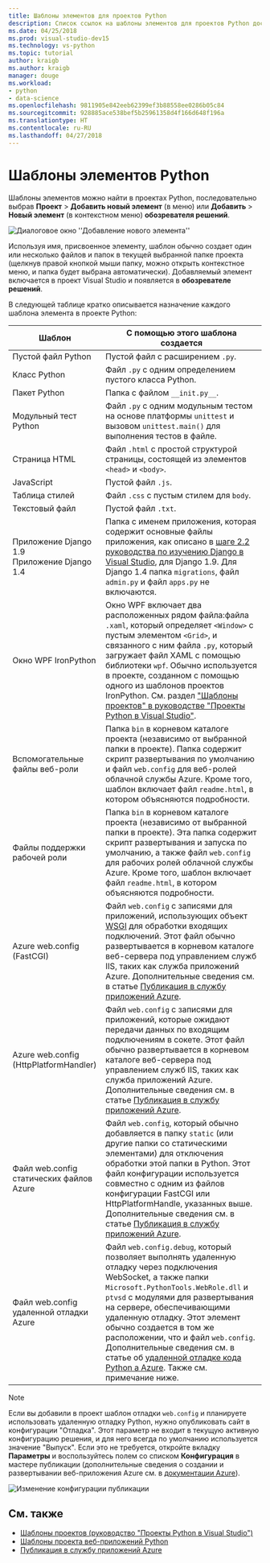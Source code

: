 ```yaml
---
title: Шаблоны элементов для проектов Python
description: Список ссылок на шаблоны элементов для проектов Python доступны при выборе пунктов "Добавить" > "Новый элемент" в Visual Studio.
ms.date: 04/25/2018
ms.prod: visual-studio-dev15
ms.technology: vs-python
ms.topic: tutorial
author: kraigb
ms.author: kraigb
manager: douge
ms.workload:
- python
- data-science
ms.openlocfilehash: 9811905e842eeb62399ef3b88558ee0286b05c84
ms.sourcegitcommit: 928885ace538bef5b25961358d4f166d648f196a
ms.translationtype: HT
ms.contentlocale: ru-RU
ms.lasthandoff: 04/27/2018
---
```

# <a name="python-item-templates"></a>Шаблоны элементов Python

Шаблоны элементов можно найти в проектах Python, последовательно выбрав **Проект** > **Добавить новый элемент** (в меню) или **Добавить** > **Новый элемент** (в контекстном меню) **обозревателя решений**.

![Диалоговое окно ''Добавление нового элемента''](media/project-item-templates.png)

Используя имя, присвоенное элементу, шаблон обычно создает один или несколько файлов и папок в текущей выбранной папке проекта (щелкнув правой кнопкой мыши папку, можно открыть контекстное меню, и папка будет выбрана автоматически). Добавляемый элемент включается в проект Visual Studio и появляется в **обозревателе решений**.

В следующей таблице кратко описывается назначение каждого шаблона элемента в проекте Python:

| Шаблон | С помощью этого шаблона создается |
| --- | --- |
| Пустой файл Python | Пустой файл с расширением `.py`. |
| Класс Python | Файл `.py` с одним определением пустого класса Python. |
| Пакет Python | Папка с файлом `__init.py__`. |
| Модульный тест Python | Файл `.py` с одним модульным тестом на основе платформы `unittest` и вызовом `unittest.main()` для выполнения тестов в файле. |
| Страница HTML | Файл `.html` с простой структурой страницы, состоящей из элементов `<head>` и `<body>`. |
| JavaScript | Пустой файл `.js`. |
| Таблица стилей | Файл `.css` с пустым стилем для `body`. |
| Текстовый файл | Пустой файл `.txt`. |
| Приложение Django 1.9<br/>Приложение Django 1.4 | Папка с именем приложения, которая содержит основные файлы приложения, как описано в [шаге 2.2 руководства по изучению Django в Visual Studio](learn-django-in-visual-studio-step-02-create-an-app.md#step-2-1-create-an-app-with-a-default-structure), для Django 1.9. Для Django 1.4 папка `migrations`, файл `admin.py` и файл `apps.py` не включаются. |
| Окно WPF IronPython | Окно WPF включает два расположенных рядом файла:файла `.xaml`, который определяет `<Window>` с пустым элементом `<Grid>`, и связанного с ним файла `.py`, который загружает файл XAML с помощью библиотеки `wpf`. Обычно используется в проекте, созданном с помощью одного из шаблонов проектов IronPython. См. раздел ["Шаблоны проектов" в руководстве "Проекты Python в Visual Studio"](managing-python-projects-in-visual-studio.md#project-templates). |
| Вспомогательные файлы веб-роли | Папка `bin` в корневом каталоге проекта (независимо от выбранной папки в проекте). Папка содержит скрипт развертывания по умолчанию и файл `web.config` для веб-ролей облачной службы Azure. Кроме того, шаблон включает файл `readme.html`, в котором объясняются подробности. |
| Файлы поддержки рабочей роли | Папка `bin` в корневом каталоге проекта (независимо от выбранной папки в проекте). Эта папка содержит скрипт развертывания и запуска по умолчанию, а также файл `web.config` для рабочих ролей облачной службы Azure. Кроме того, шаблон включает файл `readme.html`, в котором объясняются подробности. |
| Azure web.config (FastCGI) | Файл `web.config` с записями для приложений, использующих объект [WSGI](https://wsgi.readthedocs.io/en/latest/) для обработки входящих подключений. Этот файл обычно развертывается в корневом каталоге веб-сервера под управлением служб IIS, таких как служба приложений Azure. Дополнительные сведения см. в статье [Публикация в службу приложений Azure](publishing-python-web-applications-to-azure-from-visual-studio.md). |
| Azure web.config (HttpPlatformHandler) | Файл `web.config` с записями для приложений, которые ожидают передачи данных по входящим подключениям в сокете. Этот файл обычно развертывается в корневом каталоге веб-сервера под управлением служб IIS, таких как служба приложений Azure. Дополнительные сведения см. в статье [Публикация в службу приложений Azure](publishing-python-web-applications-to-azure-from-visual-studio.md). |
| Файл web.config статических файлов Azure | Файл `web.config`, который обычно добавляется в папку `static` (или другие папки со статическими элементами) для отключения обработки этой папки в Python. Этот файл конфигурации используется совместно с одним из файлов конфигурации FastCGI или HttpPlatformHandle, указанных выше. Дополнительные сведения см. в статье [Публикация в службу приложений Azure](publishing-python-web-applications-to-azure-from-visual-studio.md). |
| Файл web.config удаленной отладки Azure | Файл `web.config.debug`, который позволяет выполнять удаленную отладку через подключения WebSocket, а также папки `Microsoft.PythonTools.WebRole.dll` и `ptvsd` с модулями для развертывания на сервере, обеспечивающими удаленную отладку. Этот элемент обычно создается в том же расположении, что и файл `web.config`. Дополнительные сведения см. в статье об [удаленной отладке кода Python а Azure](debugging-remote-python-code-on-azure.md). Также см. примечание ниже. |

> [!Note]
> Если вы добавили в проект шаблон отладки `web.config` и планируете использовать удаленную отладку Python, нужно опубликовать сайт в конфигурации "Отладка". Этот параметр не входит в текущую активную конфигурацию решения, и для него всегда по умолчанию используется значение "Выпуск". Если это не требуется, откройте вкладку **Параметры** и воспользуйтесь полем со списком **Конфигурация** в мастере публикации (дополнительные сведения о создании и развертывании веб-приложения Azure см. в [документации Azure](https://azure.microsoft.com/develop/python/)).
>
> ![Изменение конфигурации публикации](media/template-web-publish-config.png)

## <a name="see-also"></a>См. также

- [Шаблоны проектов (руководство "Проекты Python в Visual Studio")](managing-python-projects-in-visual-studio.md#project-templates)
- [Шаблоны проекта веб-приложений Python](python-web-application-project-templates.md)
- [Публикация в службу приложений Azure](publishing-python-web-applications-to-azure-from-visual-studio.md)